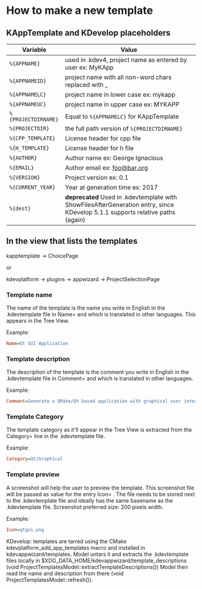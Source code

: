 # How to make a new template

## KAppTemplate and KDevelop placeholders

| Variable | Value |
| ---      | ---      |
| `%{APPNAME}`   | used in .kdev4, project name as entered by user ex: MyKApp |
| `%{APPNAMEID}` | project name with all non-word chars replaced with _ |
| `%{APPNAMELC}` | project name in lower case ex: mykapp |
| `%{APPNAMEUC}` | project name in upper case ex: MYKAPP |
| `%{PROJECTDIRNAME}` | Equal to `%{APPNAMELC}` for KAppTemplate |
| `%{PROJECTDIR}` | the full path version of `%{PROJECTDIRNAME}` |
| `%{CPP_TEMPLATE}` | License header for cpp file |
| `%{H_TEMPLATE}` | License header for h file |
| `%{AUTHOR}` | Author name ex: George Ignacious |
| `%{EMAIL}` |  Author email ex: foo@bar.org |
| `%{VERSION}` | Project version ex: 0.1 |
| `%{CURRENT_YEAR}` | Year at generation time ex: 2017 |
| `%{dest}` | **deprecated** Used in .kdevtemplate with ShowFilesAfterGeneration entry, since KDevelop 5.1.1 supports relative paths (again) |


##  In the view that lists the templates

kapptemplate -> ChoicePage

or

kdevplatform -> plugins -> appwizard -> ProjectSelectionPage


### Template name

The name of the template is the name you write in English in the .kdevtemplate file in Name= and which is translated in other languages. This appears in the Tree View.

Example:

```ini
Name=Qt GUI Application
```

### Template description

The description of the template is the comment you write in English in the .kdevtemplate file in Comment= and which is translated in other languages.

Example:

```ini
Comment=Generate a QMake/Qt based application with graphical user interface (cross-platform)
```

### Template Category

The template category as it'll appear in the Tree View is extracted from the Category= line in the .kdevtemplate file.

Example:

```ini
Category=Qt/Graphical
```

### Template preview

A screenshot will help the user to preview the template. This screenshot file will be passed as value for the entry Icon= . The file needs to be stored next to the .kdevtemplate file and ideally has the same basename as the .kdevtemplate file. Screenshot preferred size: 200 pixels width.

Example:

```ini
Icon=qtgui.png
```

KDevelop: templates are tarred using the CMake kdevplatform_add_app_templates macro and installed in kdevappwizard/templates.
Model untars it and extracts the .kdevtemplate files locally in $XDG_DATA_HOME/kdevappwizard/template_descriptions (void ProjectTemplatesModel::extractTemplateDescriptions())
Model then read the name and description from there (void ProjectTemplatesModel::refresh()).
